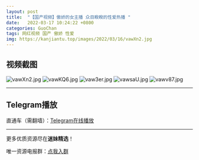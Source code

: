 ```yaml
---
layout: post
title:  "【国产视频】傲娇的女主播 众目睽睽的性爱热播 "
date:   2022-03-17 10:24:22 +0800
categories: GuoChan
tags: 网红视频 国产 傲娇 性爱
img: https://kanjiantu.top/images/2022/03/16/vawXn2.jpg
---
```



## 视频截图

![vawXn2.jpg](https://kanjiantu.top/images/2022/03/16/vawXn2.jpg)
![vawKQ6.jpg](https://kanjiantu.top/images/2022/03/16/vawKQ6.jpg)
![vaw3er.jpg](https://kanjiantu.top/images/2022/03/16/vaw3er.jpg)
![vawsaU.jpg](https://kanjiantu.top/images/2022/03/16/vawsaU.jpg)
![vawv87.jpg](https://kanjiantu.top/images/2022/03/16/vawv87.jpg)

* * *
## Telegram播放

直通车（需翻墙）：[Telegram在线播放](https://t.me/mimeijingxuan/90)

* * *
更多优质资源尽在**迷妹精选**！

唯一资源电报群：[点我入群](https://t.me/mimeijingxuan)


